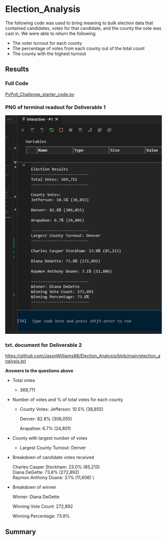 # Election_Analysis
The following code was used to bring meaning to bulk election data that contained candidates, votes for that candidate, and the county the vote was cast in.
We were able to return the following
* The voter turnout for each county
* The percentage of votes from each county out of the total count
* The county with the highest turnout

## Results


### Full Code

[PyPoll_Challenge_starter_code.py](https://github.com/JasonWilliams88/Election_Analysis/blob/main/PyPoll_Challenge_starter_code.py)


### PNG of terminal readout for Deliverable 1

![Election_Analysis/blob/main/Deliverable1.png](https://github.com/JasonWilliams88/Election_Analysis/blob/main/Deliverable1.png)



### txt. document for Deliverable 2

https://github.com/JasonWilliams88/Election_Analysis/blob/main/election_analysis.txt



__Answers to the questions above__

* Total votes 

    - 369,711
    
    
* Number of votes and % of total votes for each county

  - County Votes:
    Jefferson: 10.5% (38,855)
    
    Denver: 82.8% (306,055)
    
    Arapahoe: 6.7% (24,801)

* County with largest number of votes

    - Largest County Turnout: Denver
    
* Breakdown of candidate votes received
    
    Charles Casper Stockham: 23.0% (85,213) \
    Diana DeGette: 73.8% (272,892) \
    Raymon Anthony Doane: 3.1% (11,606) \
    
 * Breakdown of winner
 
    Winner: Diana DeGette
    
    Winning Vote Count: 272,892
    
    Winning Percentage: 73.8%



## Summary
